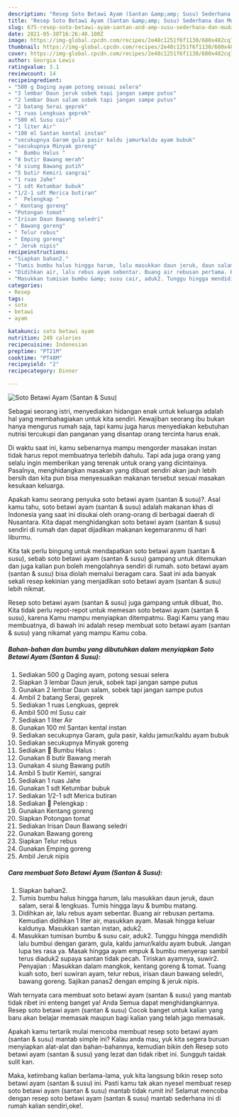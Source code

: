 ```yaml
---
description: "Resep Soto Betawi Ayam (Santan &amp;amp; Susu) Sederhana dan Mudah Dibuat"
title: "Resep Soto Betawi Ayam (Santan &amp;amp; Susu) Sederhana dan Mudah Dibuat"
slug: 675-resep-soto-betawi-ayam-santan-and-amp-susu-sederhana-dan-mudah-dibuat
date: 2021-05-30T16:26:40.100Z
image: https://img-global.cpcdn.com/recipes/2e48c1251f6f1130/680x482cq70/soto-betawi-ayam-santan-susu-foto-resep-utama.jpg
thumbnail: https://img-global.cpcdn.com/recipes/2e48c1251f6f1130/680x482cq70/soto-betawi-ayam-santan-susu-foto-resep-utama.jpg
cover: https://img-global.cpcdn.com/recipes/2e48c1251f6f1130/680x482cq70/soto-betawi-ayam-santan-susu-foto-resep-utama.jpg
author: Georgia Lewis
ratingvalue: 3.1
reviewcount: 14
recipeingredient:
- "500 g Daging ayam potong sesuai selera"
- "3 lembar Daun jeruk sobek tapi jangan sampe putus"
- "2 lembar Daun salam sobek tapi jangan sampe putus"
- "2 batang Serai geprek"
- "1 ruas Lengkuas geprek"
- "500 ml Susu cair"
- "1 liter Air"
- "100 ml Santan kental instan"
- "secukupnya Garam gula pasir kaldu jamurkaldu ayam bubuk"
- "secukupnya Minyak goreng"
- "  Bumbu Halus "
- "8 butir Bawang merah"
- "4 siung Bawang putih"
- "5 butir Kemiri sangrai"
- "1 ruas Jahe"
- "1 sdt Ketumbar bubuk"
- "1/2-1 sdt Merica butiran"
- "  Pelengkap "
- " Kentang goreng"
- "Potongan tomat"
- "Irisan Daun Bawang seledri"
- " Bawang goreng"
- " Telur rebus"
- " Emping goreng"
- " Jeruk nipis"
recipeinstructions:
- "Siapkan bahan2."
- "Tumis bumbu halus hingga harum, lalu masukkan daun jeruk, daun salam, serai &amp; lengkuas. Tumis hingga layu &amp; bumbu matang."
- "Didihkan air, lalu rebus ayam sebentar. Buang air rebusan pertama. Kemudian didihkan 1 liter air, masukkan ayam. Masak hingga keluar kaldunya. Masukkan santan instan, aduk2."
- "Masukkan tumisan bumbu &amp; susu cair, aduk2. Tunggu hingga mendidih lalu bumbui dengan garam, gula, kaldu jamur/kaldu ayam bubuk. Jangan lupa tes rasa ya. Masak hingga ayam empuk &amp; bumbu menyerap sambil terus diaduk2 supaya santan tidak pecah. Tiriskan ayamnya, suwir2. Penyajian : Masukkan dalam mangkok, kentang goreng &amp; tomat. Tuang kuah soto, beri suwiran ayam, telur rebus, irisan daun bawang seledri, bawang goreng. Sajikan panas2 dengan emping &amp; jeruk nipis."
categories:
- Resep
tags:
- soto
- betawi
- ayam

katakunci: soto betawi ayam 
nutrition: 249 calories
recipecuisine: Indonesian
preptime: "PT21M"
cooktime: "PT48M"
recipeyield: "2"
recipecategory: Dinner

---
```



![Soto Betawi Ayam (Santan &amp; Susu)](https://img-global.cpcdn.com/recipes/2e48c1251f6f1130/680x482cq70/soto-betawi-ayam-santan-susu-foto-resep-utama.jpg)

Sebagai seorang istri, menyediakan hidangan enak untuk keluarga adalah hal yang membahagiakan untuk kita sendiri. Kewajiban seorang ibu bukan hanya mengurus rumah saja, tapi kamu juga harus menyediakan kebutuhan nutrisi tercukupi dan panganan yang disantap orang tercinta harus enak.

Di waktu  saat ini, kamu sebenarnya mampu mengorder masakan instan tidak harus repot membuatnya terlebih dahulu. Tapi ada juga orang yang selalu ingin memberikan yang terenak untuk orang yang dicintainya. Pasalnya, menghidangkan masakan yang dibuat sendiri akan jauh lebih bersih dan kita pun bisa menyesuaikan makanan tersebut sesuai masakan kesukaan keluarga. 



Apakah kamu seorang penyuka soto betawi ayam (santan &amp; susu)?. Asal kamu tahu, soto betawi ayam (santan &amp; susu) adalah makanan khas di Indonesia yang saat ini disukai oleh orang-orang di berbagai daerah di Nusantara. Kita dapat menghidangkan soto betawi ayam (santan &amp; susu) sendiri di rumah dan dapat dijadikan makanan kegemaranmu di hari liburmu.

Kita tak perlu bingung untuk mendapatkan soto betawi ayam (santan &amp; susu), sebab soto betawi ayam (santan &amp; susu) gampang untuk ditemukan dan juga kalian pun boleh mengolahnya sendiri di rumah. soto betawi ayam (santan &amp; susu) bisa diolah memalui beragam cara. Saat ini ada banyak sekali resep kekinian yang menjadikan soto betawi ayam (santan &amp; susu) lebih nikmat.

Resep soto betawi ayam (santan &amp; susu) juga gampang untuk dibuat, lho. Kita tidak perlu repot-repot untuk memesan soto betawi ayam (santan &amp; susu), karena Kamu mampu menyiapkan ditempatmu. Bagi Kamu yang mau membuatnya, di bawah ini adalah resep membuat soto betawi ayam (santan &amp; susu) yang nikamat yang mampu Kamu coba.

<!--inarticleads1-->

##### Bahan-bahan dan bumbu yang dibutuhkan dalam menyiapkan Soto Betawi Ayam (Santan &amp; Susu):

1. Sediakan 500 g Daging ayam, potong sesuai selera
1. Siapkan 3 lembar Daun jeruk, sobek tapi jangan sampe putus
1. Gunakan 2 lembar Daun salam, sobek tapi jangan sampe putus
1. Ambil 2 batang Serai, geprek
1. Sediakan 1 ruas Lengkuas, geprek
1. Ambil 500 ml Susu cair
1. Sediakan 1 liter Air
1. Gunakan 100 ml Santan kental instan
1. Sediakan secukupnya Garam, gula pasir, kaldu jamur/kaldu ayam bubuk
1. Sediakan secukupnya Minyak goreng
1. Sediakan  🧄 Bumbu Halus :
1. Gunakan 8 butir Bawang merah
1. Gunakan 4 siung Bawang putih
1. Ambil 5 butir Kemiri, sangrai
1. Sediakan 1 ruas Jahe
1. Gunakan 1 sdt Ketumbar bubuk
1. Sediakan 1/2-1 sdt Merica butiran
1. Sediakan  🍅 Pelengkap :
1. Gunakan  Kentang goreng
1. Siapkan Potongan tomat
1. Sediakan Irisan Daun Bawang seledri
1. Gunakan  Bawang goreng
1. Siapkan  Telur rebus
1. Gunakan  Emping goreng
1. Ambil  Jeruk nipis




<!--inarticleads2-->

##### Cara membuat Soto Betawi Ayam (Santan &amp; Susu):

1. Siapkan bahan2.
1. Tumis bumbu halus hingga harum, lalu masukkan daun jeruk, daun salam, serai &amp; lengkuas. Tumis hingga layu &amp; bumbu matang.
1. Didihkan air, lalu rebus ayam sebentar. Buang air rebusan pertama. Kemudian didihkan 1 liter air, masukkan ayam. Masak hingga keluar kaldunya. Masukkan santan instan, aduk2.
1. Masukkan tumisan bumbu &amp; susu cair, aduk2. Tunggu hingga mendidih lalu bumbui dengan garam, gula, kaldu jamur/kaldu ayam bubuk. Jangan lupa tes rasa ya. Masak hingga ayam empuk &amp; bumbu menyerap sambil terus diaduk2 supaya santan tidak pecah. Tiriskan ayamnya, suwir2. Penyajian : Masukkan dalam mangkok, kentang goreng &amp; tomat. Tuang kuah soto, beri suwiran ayam, telur rebus, irisan daun bawang seledri, bawang goreng. Sajikan panas2 dengan emping &amp; jeruk nipis.




Wah ternyata cara membuat soto betawi ayam (santan &amp; susu) yang mantab tidak ribet ini enteng banget ya! Anda Semua dapat menghidangkannya. Resep soto betawi ayam (santan &amp; susu) Cocok banget untuk kalian yang baru akan belajar memasak maupun bagi kalian yang telah jago memasak.

Apakah kamu tertarik mulai mencoba membuat resep soto betawi ayam (santan &amp; susu) mantab simple ini? Kalau anda mau, yuk kita segera buruan menyiapkan alat-alat dan bahan-bahannya, kemudian bikin deh Resep soto betawi ayam (santan &amp; susu) yang lezat dan tidak ribet ini. Sungguh taidak sulit kan. 

Maka, ketimbang kalian berlama-lama, yuk kita langsung bikin resep soto betawi ayam (santan &amp; susu) ini. Pasti kamu tak akan nyesel membuat resep soto betawi ayam (santan &amp; susu) mantab tidak rumit ini! Selamat mencoba dengan resep soto betawi ayam (santan &amp; susu) mantab sederhana ini di rumah kalian sendiri,oke!.

